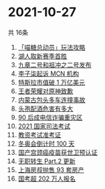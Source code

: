 # 2021-10-27
  共 16条

  <!-- BEGIN -->
  <!-- 最后更新时间:Wed Oct 27 2021 04:14:08 GMT+0000 (Coordinated Universal Time) -->
  1. [「喵糖总动员」玩法攻略](https://www.zhihu.com/search?q=喵糖)
1. [湖人取新赛季首胜](https://www.zhihu.com/search?q=湖人)
1. [九章二号和祖冲之二号发布](https://www.zhihu.com/search?q=九章二号)
1. [李子柒起诉 MCN 机构](https://www.zhihu.com/search?q=李子柒)
1. [特斯拉市值破 1 万亿美元](https://www.zhihu.com/search?q=特斯拉)
1. [王者荣耀对原神致歉](https://www.zhihu.com/search?q=原神)
1. [内蒙古包头多车连撞事故](https://www.zhihu.com/search?q=包头车祸)
1. [头孢配酒危害有多大](https://www.zhihu.com/search?q=头孢配酒)
1. [90 后成电信诈骗重灾区](https://www.zhihu.com/search?q=电信诈骗)
1. [2021 国家司法考试](https://www.zhihu.com/search?q=2021法考)
1. [教资考试准考证](https://www.zhihu.com/search?q=教资)
1. [冬奥会倒计时 100 天](https://www.zhihu.com/search?q=冬奥会)
1. [国产宫颈癌疫苗获世卫预认证](https://www.zhihu.com/search?q=宫颈癌疫苗)
1. [无职转生 Part.2 更新](https://www.zhihu.com/search?q=无职转生)
1. [上海房叔抛售 93 套房产](https://www.zhihu.com/search?q=上海房叔)
1. [国考超 202 万人报名](https://www.zhihu.com/search?q=国考)
  <!-- END -->
  